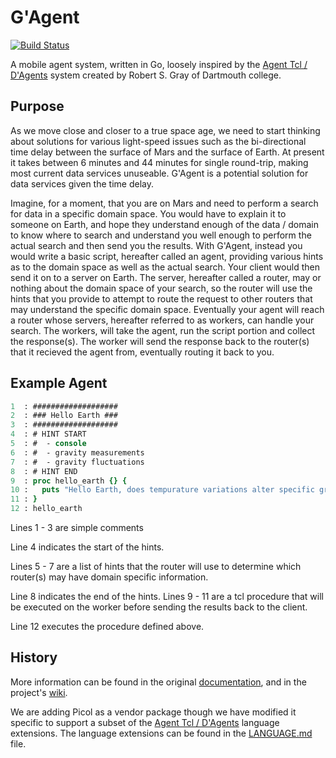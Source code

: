 # G'Agent
[![Build Status](https://drone.dragonheim.net/api/badges/dragonheim/gagent/status.svg)](https://drone.dragonheim.net/dragonheim/gagent)

A mobile agent system, written in Go, loosely inspired by the [Agent Tcl / D'Agents](http://www.cs.dartmouth.edu/~dfk/agents/) system created by Robert S. Gray of Dartmouth college.

## Purpose
As we move close and closer to a true space age, we need to start thinking about solutions for various light-speed issues such as the bi-directional time delay between the surface of Mars and the surface of Earth. At present it takes between 6 minutes and 44 minutes for single round-trip, making most current data services unuseable. G'Agent is a potential solution for data services given the time delay.

Imagine, for a moment, that you are on Mars and need to perform a search for data in a specific domain space. You would have to explain it to someone on Earth, and hope they understand enough of the data / domain to know where to search and understand you well enough to perform the actual search and then send you the results. With G'Agent, instead you would write a basic script, hereafter called an agent, providing various hints as to the domain space as well as the actual search. Your client would then send it on to a server on Earth. The server, hereafter called a router, may or nothing about the domain space of your search, so the router will use the hints that you provide to attempt to route the request to other routers that may understand the specific domain space. Eventually your agent will reach a router whose servers, hereafter referred to as workers, can handle your search.  The workers, will take the agent, run the script portion and collect the response(s). The worker will send the response back to the router(s) that it recieved the agent from, eventually routing it back to you.

## Example Agent
```tcl
1  : ###################
2  : ### Hello Earth ###
3  : ###################
4  : # HINT START
5  : #  - console
6  : #  - gravity measurements
7  : #  - gravity fluctuations
8  : # HINT END
9  : proc hello_earth {} {
10 :   puts "Hello Earth, does tempurature variations alter specific gravity?"
11 : }
12 : hello_earth
```
Lines 1 - 3 are simple comments

Line  4 indicates the start of the hints.

Lines 5 - 7 are a list of hints that the router will use to determine which router(s) may have domain specific information.

Line  8 indicates the end of the hints.
Lines 9 - 11 are a tcl procedure that will be executed on the worker before sending the results back to the client.

Line  12 executes the procedure defined above.

## History
More information can be found in the original [documentation](http://www.cs.dartmouth.edu/~dfk/agents/pub/agents/doc.5.1.ps.gz), and in the project's [wiki](https://git.dragonheim.net/dragonheim/gagent/wiki/_pages).

We are adding Picol as a vendor package though we have modified it specific to support a subset of the [Agent Tcl / D'Agents](http://www.cs.dartmouth.edu/~dfk/agents/pub/agents/doc.5.1.ps.gz) language extensions. The language extensions can be found in the [LANGUAGE.md](https://git.dragonheim.net/dragonheim/gagent/src/branch/main/LANGUAGE.md) file.
